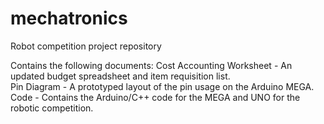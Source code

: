 # mechatronics
Robot competition project repository

Contains the following documents:
Cost Accounting Worksheet - An updated budget spreadsheet and item requisition list.<br>
Pin Diagram - A prototyped layout of the pin usage on the Arduino MEGA.<br>
Code - Contains the Arduino/C++ code for the MEGA and UNO for the robotic competition.<br>
